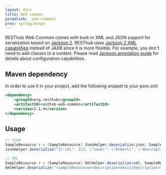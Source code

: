 ```yaml
---
layout: docs
title: Web common
permalink:  web-common/
prev: spring/mongo
---
```


<div class="toc"></div>

RESThub Web Common comes with built-in XML and JSON support for serialization based on
[Jackson 2](http://wiki.fasterxml.com/JacksonHome). RESThub uses
[Jackson 2 XML capabilities](https://github.com/FasterXML/jackson-dataformat-xml)
instead of JAXB since it is more flexible. For example, you don't need to add classes to a context.
Please read [Jackson annotation guide](http://wiki.fasterxml.com/JacksonAnnotations) for details
about configuration capabilities.

## Maven dependency

In order to use it in your project, add the following snippet to your pom.xml:

```xml
<dependency>
    <groupId>org.resthub</groupId>
    <artifactId>resthub-web-common</artifactId>
    <version>2.1.4</version>
</dependency>
```

## Usage

```java
// JSON
SampleResource r = (SampleResource) JsonHelper.deserialize(json, SampleResource.class);
JsonHelper.deserialize("{\"id\": 123, \"name\": \"Albert\", \"description\": \"desc\"}", SampleResource.class);

// XML
SampleResource r = (SampleResource) XmlHelper.deserialize(xml, SampleResource.class);
XmlHelper.deserialize("<sampleResource><description>desc</description><id>123</id><name>Albert</name></sampleResource>", SampleResource.class);
```
